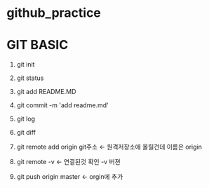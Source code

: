 # github_practice
# GIT BASIC
1. git init
2. git status
3. git add README.MD
4. git commit  -m 'add readme.md'
5. git log
6. git diff

7. git remote add origin  git주소  ← 원격저장소에 올릴건데 이름은 origin
8. git remote -v            ←  연결된것 확인    -v  버젼
9. git push origin master   ← orgin에 추가